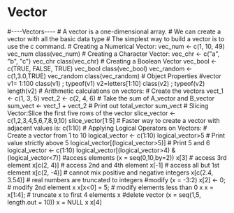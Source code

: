 # Vector
#----Vectors---- # A vector is a one-dimensional array.  # We can create a vector with all the basic data type # The simplest way to build a vector is to use the c command.  # Creating a Numerical Vector: vec_num &lt;- c(1, 10, 49) vec_num class(vec_num) # Creating a Character Vector: vec_chr &lt;- c("a", "b", "c") vec_chr class(vec_chr) # Creating a Boolean Vector vec_bool &lt;-  c(TRUE, FALSE, TRUE) vec_bool class(vec_bool)  vec_random &lt;- c(1,3.0,TRUE) vec_random class(vec_random)  # Object Properties #vector v1= 1:100 class(v1) ;  typeof(v1)  v2=letters[1:10] class(v2) ;  typeof(v2) length(v2)  # Arithmetic calculations on vectors: # Create the vectors vect_1 &lt;- c(1, 3, 5) vect_2 &lt;- c(2, 4, 6) # Take the sum of A_vector and B_vector sum_vect &lt;- vect_1 + vect_2 # Print out total_vector sum_vect  # Slicing Vector:Slice the first five rows of the vector slice_vector &lt;- c(1,2,3,4,5,6,7,8,9,10) slice_vector[1:5]  # Faster way to create a vector with adjacent values is: c(1:10)  # Applying Logical Operators on Vectors:  # Create a vector from 1 to 10 logical_vector &lt;- c(1:10) logical_vector>5 # Print value strictly above 5 logical_vector[(logical_vector>5)] # Print 5 and 6 logical_vector &lt;- c(1:10) logical_vector[(logical_vector>4) &amp; (logical_vector&lt;7)]  #access elements (x = seq(0,10,by=2))  x[3]  # access 3rd element  x[c(2, 4)]     # access 2nd and 4th element  x[-1]          # access all but 1st element  x[c(2, -4)]    # cannot mix positive and negative integers  x[c(2.4, 3.54)]    # real numbers are truncated to integers  #modify (x = -3:2) x[2] &lt;- 0; # modify 2nd element x         x[x&lt;0] = 5; # modify elements less than 0 x    x = x[1:4]; # truncate x to first 4 elements x       #delete vector (x = seq(1,5, length.out = 10))  x = NULL x  x[4]
